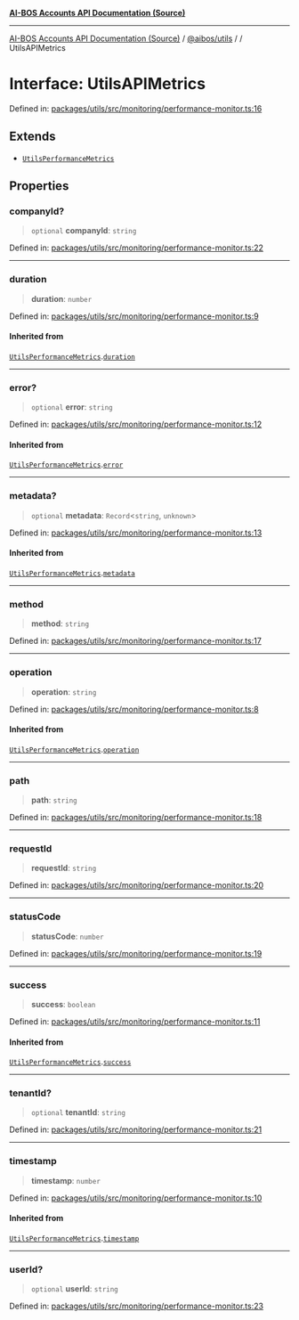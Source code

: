 [**AI-BOS Accounts API Documentation (Source)**](../../../README.md)

***

[AI-BOS Accounts API Documentation (Source)](../../../README.md) / [@aibos/utils](../README.md) / [](../README.md) / UtilsAPIMetrics

# Interface: UtilsAPIMetrics

Defined in: [packages/utils/src/monitoring/performance-monitor.ts:16](https://github.com/pohlai88/accounts/blob/48103fb36d28b2b9bfb33472b6de2f719773cde9/packages/utils/src/monitoring/performance-monitor.ts#L16)

## Extends

- [`UtilsPerformanceMetrics`](UtilsPerformanceMetrics.md)

## Properties

### companyId?

> `optional` **companyId**: `string`

Defined in: [packages/utils/src/monitoring/performance-monitor.ts:22](https://github.com/pohlai88/accounts/blob/48103fb36d28b2b9bfb33472b6de2f719773cde9/packages/utils/src/monitoring/performance-monitor.ts#L22)

***

### duration

> **duration**: `number`

Defined in: [packages/utils/src/monitoring/performance-monitor.ts:9](https://github.com/pohlai88/accounts/blob/48103fb36d28b2b9bfb33472b6de2f719773cde9/packages/utils/src/monitoring/performance-monitor.ts#L9)

#### Inherited from

[`UtilsPerformanceMetrics`](UtilsPerformanceMetrics.md).[`duration`](UtilsPerformanceMetrics.md#duration)

***

### error?

> `optional` **error**: `string`

Defined in: [packages/utils/src/monitoring/performance-monitor.ts:12](https://github.com/pohlai88/accounts/blob/48103fb36d28b2b9bfb33472b6de2f719773cde9/packages/utils/src/monitoring/performance-monitor.ts#L12)

#### Inherited from

[`UtilsPerformanceMetrics`](UtilsPerformanceMetrics.md).[`error`](UtilsPerformanceMetrics.md#error)

***

### metadata?

> `optional` **metadata**: `Record`\<`string`, `unknown`\>

Defined in: [packages/utils/src/monitoring/performance-monitor.ts:13](https://github.com/pohlai88/accounts/blob/48103fb36d28b2b9bfb33472b6de2f719773cde9/packages/utils/src/monitoring/performance-monitor.ts#L13)

#### Inherited from

[`UtilsPerformanceMetrics`](UtilsPerformanceMetrics.md).[`metadata`](UtilsPerformanceMetrics.md#metadata)

***

### method

> **method**: `string`

Defined in: [packages/utils/src/monitoring/performance-monitor.ts:17](https://github.com/pohlai88/accounts/blob/48103fb36d28b2b9bfb33472b6de2f719773cde9/packages/utils/src/monitoring/performance-monitor.ts#L17)

***

### operation

> **operation**: `string`

Defined in: [packages/utils/src/monitoring/performance-monitor.ts:8](https://github.com/pohlai88/accounts/blob/48103fb36d28b2b9bfb33472b6de2f719773cde9/packages/utils/src/monitoring/performance-monitor.ts#L8)

#### Inherited from

[`UtilsPerformanceMetrics`](UtilsPerformanceMetrics.md).[`operation`](UtilsPerformanceMetrics.md#operation)

***

### path

> **path**: `string`

Defined in: [packages/utils/src/monitoring/performance-monitor.ts:18](https://github.com/pohlai88/accounts/blob/48103fb36d28b2b9bfb33472b6de2f719773cde9/packages/utils/src/monitoring/performance-monitor.ts#L18)

***

### requestId

> **requestId**: `string`

Defined in: [packages/utils/src/monitoring/performance-monitor.ts:20](https://github.com/pohlai88/accounts/blob/48103fb36d28b2b9bfb33472b6de2f719773cde9/packages/utils/src/monitoring/performance-monitor.ts#L20)

***

### statusCode

> **statusCode**: `number`

Defined in: [packages/utils/src/monitoring/performance-monitor.ts:19](https://github.com/pohlai88/accounts/blob/48103fb36d28b2b9bfb33472b6de2f719773cde9/packages/utils/src/monitoring/performance-monitor.ts#L19)

***

### success

> **success**: `boolean`

Defined in: [packages/utils/src/monitoring/performance-monitor.ts:11](https://github.com/pohlai88/accounts/blob/48103fb36d28b2b9bfb33472b6de2f719773cde9/packages/utils/src/monitoring/performance-monitor.ts#L11)

#### Inherited from

[`UtilsPerformanceMetrics`](UtilsPerformanceMetrics.md).[`success`](UtilsPerformanceMetrics.md#success)

***

### tenantId?

> `optional` **tenantId**: `string`

Defined in: [packages/utils/src/monitoring/performance-monitor.ts:21](https://github.com/pohlai88/accounts/blob/48103fb36d28b2b9bfb33472b6de2f719773cde9/packages/utils/src/monitoring/performance-monitor.ts#L21)

***

### timestamp

> **timestamp**: `number`

Defined in: [packages/utils/src/monitoring/performance-monitor.ts:10](https://github.com/pohlai88/accounts/blob/48103fb36d28b2b9bfb33472b6de2f719773cde9/packages/utils/src/monitoring/performance-monitor.ts#L10)

#### Inherited from

[`UtilsPerformanceMetrics`](UtilsPerformanceMetrics.md).[`timestamp`](UtilsPerformanceMetrics.md#timestamp)

***

### userId?

> `optional` **userId**: `string`

Defined in: [packages/utils/src/monitoring/performance-monitor.ts:23](https://github.com/pohlai88/accounts/blob/48103fb36d28b2b9bfb33472b6de2f719773cde9/packages/utils/src/monitoring/performance-monitor.ts#L23)
